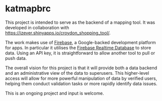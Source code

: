 # katmapbrc
 
This project is intended to serve as the backend of a mapping tool. It was developed in collaboration with https://izever.shinyapps.io/croydon_shopping_tool/.

The work makes use of [Firebase](https://firebase.google.com/), a Google-backed development platform for apps. In particular it utilises the [Firebase Realtime Database](https://firebase.google.com/docs/database/) to store data. Using an API key, it is straightforward to allow another tool to pull or push data.

The overall vision for this project is that it will provide both a data backend and an administrative view of the data to superusers. This higher-level access will allow for more powerful manipulation of data by verified users, helping them conduct validation tasks or more rapidly identify data issues.

This is an ongoing project and input is welcome.
